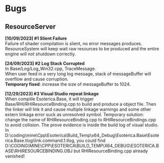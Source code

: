 # Bugs

## ResourceServer

**[10/09/2023] #1 Slient Failure**  
Failure of shader compilation is slient, no error messages produces.
ResourceSystem will keep wait raw resources to be produced and the entire engine will not shutdown correctly.

**[24/09/2023] #2 Log Stack Corrupted**  
In Base/Log/Log_Win32.cpp, TraceMessage.  
When user feed in a very long log message, stack of messageBuffer will overflow and cause corruption.  
**Temporary fixed**: increase the size of messageBuffer to 1024.

**[12/29/2023] #3 Visual Studio repeat linkage**  
When complile Esoterica.Base, it will trigger Base/RHI/RHIResourceBinding.cpp to build and produce a object file.
Then the linker will link it and cause multiple linkage warnings and some other extern linkaga error suck as unresolved symbol.
Temporary solution: change the name of RHIResourceBinding.cpp to RHIResourceBindings.cpp to avoid collision.
The prove evidence is inside the build log of visual studio. In D:\coding\mine\Cpp\Esoterica\Build\_Temp\x64_Debug\Esoterica.Base\Esoterica.Base.tlog\link.command.1.tlog,
you could find D:\CODING\MINE\CPP\ESOTERICA\BUILD\_TEMP\X64_DEBUG\ESOTERICA.BASE\RHIRESOURCEBINDING.OBJ but RHIResourceBinding.cpp already vanished!  